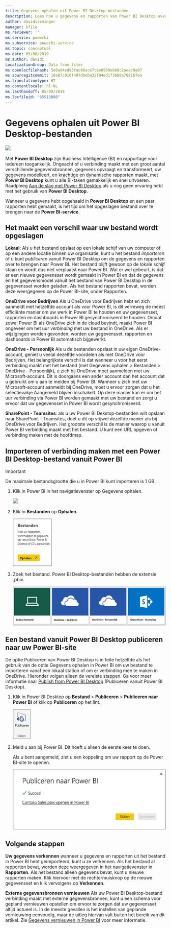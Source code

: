 ```yaml
---
title: Gegevens ophalen uit Power BI Desktop-bestanden
description: Lees hoe u gegevens en rapporten van Power BI Desktop overbrengt naar Power BI.
author: davidiseminger
manager: kfile
ms.reviewer: ''
ms.service: powerbi
ms.subservice: powerbi-service
ms.topic: conceptual
ms.date: 05/08/2019
ms.author: davidi
LocalizationGroup: Data from files
ms.openlocfilehash: 5e0ad4ed93fac06ace7c8e0569ebb0c2aeac9a87
ms.sourcegitcommit: 10a87c016f497dbeba32f94ed1f3688a70816fea
ms.translationtype: HT
ms.contentlocale: nl-NL
ms.lasthandoff: 05/09/2019
ms.locfileid: "65513098"
---
```

# <a name="get-data-from-power-bi-desktop-files"></a>Gegevens ophalen uit Power BI Desktop-bestanden
![](media/service-desktop-files/pbid_file_icon.png)

Met **Power BI Desktop** zijn Business Intelligence (BI) en rapportage voor iedereen toegankelijk. Ongeacht of u verbinding maakt met een groot aantal verschillende gegevensbronnen, gegevens opvraagt en transformeert, uw gegevens modelleert, en krachtige en dynamische rapporten maakt, met **Power BI Desktop** kunt u alle BI-taken gemakkelijk en snel uitvoeren. Raadpleeg [Aan de slag met Power BI Desktop](desktop-getting-started.md) als u nog geen ervaring hebt met het gebruik van **Power BI Desktop**.

Wanneer u gegevens hebt opgehaald in **Power BI Desktop** en een paar rapporten hebt gemaakt, is het tijd om het opgeslagen bestand over te brengen naar de **Power BI-service**.

## <a name="where-your-file-is-saved-makes-a-difference"></a>Het maakt een verschil waar uw bestand wordt opgeslagen
**Lokaal**: Als u het bestand opslaat op een lokale schijf van uw computer of op een andere locatie binnen uw organisatie, kunt u het bestand *importeren* of u kunt *publiceren* vanuit Power BI Desktop om de gegevens en rapporten over te brengen naar Power BI. Het bestand blijft gewoon op de lokale schijf staan en wordt dus niet verplaatst naar Power BI. Wat er wel gebeurt, is dat er een nieuwe gegevensset wordt gemaakt in Power BI en dat de gegevens en het gegevensmodel vanuit het bestand van Power BI Desktop in de gegevensset worden geladen. Als het bestand rapporten bevat, worden deze weergegeven op de Power BI-site, onder Rapporten.

**OneDrive voor Bedrijven** Als u OneDrive voor Bedrijven hebt en zich aanmeldt met hetzelfde account als voor Power BI, is dit verreweg de meest efficiënte manier om uw werk in Power BI te houden en uw gegevensset, rapporten en dashboards in Power BI gesynchroniseerd te houden. Omdat zowel Power BI als OneDrive zich in de cloud bevindt, maakt Power BI ongeveer om het uur *verbinding* met uw bestand in OneDrive. Als er wijzigingen worden gevonden, worden uw gegevensset, rapporten en dashboards in Power BI automatisch bijgewerkt.

**OneDrive - Persoonlijk** Als u de bestanden opslaat in uw eigen OneDrive-account, geniet u veelal dezelfde voordelen als met OneDrive voor Bedrijven. Het belangrijkste verschil is dat wanneer u voor het eerst verbinding maakt met het bestand (met Gegevens ophalen > Bestanden > OneDrive - Persoonlijk), u zich bij OneDrive moet aanmelden met uw Microsoft-account. Dit is doorgaans een ander account dan het account dat u gebruikt om u aan te melden bij Power BI. Wanneer u zich met uw Microsoft-account aanmeldt bij OneDrive, moet u ervoor zorgen dat u het selectievakje Aangemeld blijven inschakelt. Op deze manier kan er om het uur verbinding via Power BI worden gemaakt met uw bestand en zorgt u ervoor dat uw gegevensset in Power BI wordt gesynchroniseerd.

**SharePoint - Teamsites**: als u uw Power BI Dekstop-bestanden wilt opslaan naar SharePoint - Teamsites, doet u dit op vrijwel dezelfde manier als bij OneDrive voor Bedrijven. Het grootste verschil is de manier waarop u vanuit Power BI verbinding maakt met het bestand. U kunt een URL opgeven of verbinding maken met de hoofdmap.

## <a name="import-or-connect-to-a-power-bi-desktop-file-from-power-bi"></a>Importeren of verbinding maken met een Power BI Desktop-bestand vanuit Power BI
>[!IMPORTANT]
>De maximale bestandsgrootte die u in Power BI kunt importeren is 1 GB.

1. Klik in Power BI in het navigatievenster op Gegevens ophalen.
   
   ![](media/service-desktop-files/pbid_get_data_button.png)
2. Klik in **Bestanden** op **Ophalen**.
   
   ![](media/service-desktop-files/pbid_files_get.png)
3. Zoek het bestand. Power BI Desktop-bestanden hebben de extensie .pbix.
   
   ![](media/service-desktop-files/pbid_find_your_file.png)

## <a name="publish-a-file-from-power-bi-desktop-to-your-power-bi-site"></a>Een bestand vanuit Power BI Desktop publiceren naar uw Power BI-site
De optie Publiceren van Power BI Desktop is in feite hetzelfde als het gebruik van de optie Gegevens ophalen in Power BI om uw bestand te importeren vanaf een lokaal station of om er verbinding mee te maken in OneDrive.  Hieronder volgen alleen de vereiste stappen. Ga voor meer informatie naar [Publish from Power BI Desktop](desktop-upload-desktop-files.md) (Publiceren vanuit Power BI Desktop).

1. Klik in Power BI Desktop op **Bestand** > **Publiceren** > **Publiceren naar Power BI** of klik op **Publiceren** op het lint.
   
   ![](media/service-desktop-files/pbid_publish.png)
2. Meld u aan bij Power BI. Dit hoeft u alleen de eerste keer te doen.
   
   Als u bent aangemeld, ziet u een koppeling om uw rapport op de Power BI-site te openen.
   
   ![](media/service-desktop-files/pbid_publishing.png)

## <a name="next-steps"></a>Volgende stappen
**Uw gegevens verkennen** wanneer u gegevens en rapporten uit het bestand in Power BI hebt geïmporteerd, kunt u ze verkennen. Als het bestand al rapporten bevat, worden deze weergegeven in het navigatievenster in **Rapporten**. Als het bestand alleen gegevens bevat, kunt u nieuwe rapporten maken. Klik hiervoor met de rechtermuisknop op de nieuwe gegevensset en klik vervolgens op **Verkennen**.

**Externe gegevensbronnen vernieuwen** Als uw Power BI Desktop-bestand verbinding maakt met externe gegevensbronnen, kunt u een schema voor gepland vernieuwen opstellen om ervoor te zorgen dat uw gegevensset altijd actueel is. In de meeste gevallen is het instellen van geplande vernieuwing eenvoudig, maar de uitleg hiervan valt buiten het bereik van dit artikel. Zie [Gegevens vernieuwen in Power BI](refresh-data.md) voor meer informatie.

